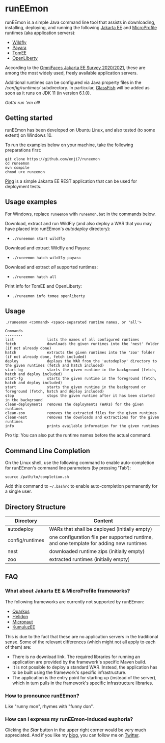 # runEEmon

runEEmon is a simple Java command line tool that assists in downloading, installing, deploying, and running the following [Jakarta EE](https://jakarta.ee) and [MicroProfile](https://microprofile.io) runtimes (aka application servers):

 * [Wildfly](https://www.wildfly.org/)
 * [Payara](https://www.payara.fish/)
 * [TomEE](https://tomee.apache.org/)
 * [OpenLiberty](https://openliberty.io/)
 
According to the [OmniFaces Jakarta EE Survey 2020/2021](https://arjan-tijms.omnifaces.org/2021/02/jakarta-ee-survey-20202021-results.html), these are among the most widely used, freely available application servers.

Additional runtimes can be configured via Java property files in the */config/runtimes/* subdirectory. In particular, [GlassFish](https://glassfish.org/) will be added as soon as it runs on JDK 11 (in version 6.1.0).

*Gotta run 'em all!*

## Getting started

runEEmon has been developed on Ubuntu Linux, and also tested (to some extent) on Windows 10.

To run the examples below on your machine, take the following preparations first:

```
git clone https://github.com/enji7/runeemon
cd runeemon
mvn compile
chmod u+x runeemon
```

[Ping](https://github.com/enji7/ping) is a simple Jakarta EE REST application that can be used for deployment tests.

## Usage examples

For Windows, replace `runeemon` with `runeemon.bat` in the commands below.

Download, extract and run WildFly (and also deploy a WAR that you may have placed into runEEmon's *autodeploy* directory):

 * `./runeemon start wildfly`

Download and extract Wildfly and Payara:

 * `./runeemon hatch wildfly payara`

Download and extract *all* supported runtimes:

 * `./runeemon hatch all`

Print info for TomEE and OpenLiberty:

 * `./runeemon info tomee openliberty`

## Usage

```
./runeemon <command> <space-separated runtime names, or 'all'>

Commands
--------
list               lists the names of all configured runtimes
fetch              downloads the given runtimes into the 'nest' folder (if not already done)
hatch              extracts the given runtimes into the 'zoo' folder (if not already done, fetch included)
deploy             deploys the WAR from the 'autodeploy' directory to the given runtimes (fetch and hatch included)
start-bg           starts the given runtime in the background (fetch, hatch and deploy included)
start-fg           starts the given runtime in the foreground (fetch, hatch and deploy included)
start              starts the given runtime in the background or foreground (fetch, hatch and deploy included)
stop               stops the given runtime after it has been started in the background
clean-deployments  removes the deployments (WARs) for the given runtimes
clean-zoo          removes the extracted files for the given runtimes
clean-nest         removes the downloads and extractions for the given runtimes
info               prints available information for the given runtimes
```

Pro tip: You can also put the runtime names before the actual command.

## Command Line Completion

On the Linux shell, use the following command to enable auto-completion for runEEmon's command line parameters (by pressing 'Tab'):

`source /path/to/completion.sh`

Add this command to `~/.bashrc` to enable auto-completion permanently for a single user.

## Directory Structure

| Directory | Content |
| --- | --- |
| autodeploy | WARs that shall be deployed (initially empty) |
| config/runtimes | one configuration file per supported runtime, and one template for adding new runtimes |
| nest | downloaded runtime zips (initially empty) |
| zoo | extracted runtimes (initially empty) |

## FAQ

### What about Jakarta EE & MicroProfile frameworks?

The following frameworks are currently not supported by runEEmon:

 * [Quarkus](https://quarkus.io/)
 * [Helidon](https://helidon.io/)
 * [Micronaut](https://micronaut.io)
 * [KumuluzEE](https://ee.kumuluz.com/)

This is due to the fact that these are no application servers in the traditional sense.
Some of the relevant differences (which might not all apply to each of them) are:

 * There is no download link. The required libraries for running an application are provided by the framework's specific Maven build.
 * It is not possible to deploy a standard WAR. Instead, the application has to be built using the framework's specific infrastructure.
 * The application is the entry point for starting up (instead of the server), which in turn pulls in the framework's specific infrastructure libraries.

### How to pronounce runEEmon?

Like "runny mon", rhymes with "funny don".

### How can I express my runEEmon-induced euphoria?

Clicking the *Star* button in the upper right corner would be very much appreciated. And if you like my [blog](https://enji.systems), you can follow me on [Twitter](https://twitter.com/EnjiSystems).


